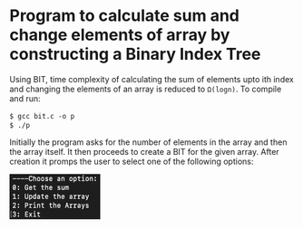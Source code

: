 # Program to calculate sum and change elements of array by constructing a Binary Index Tree
Using BIT, time complexity of calculating the sum of elements upto ith index and changing the elements of an array is reduced to `Ω(logn)`.
To compile and run:

    $ gcc bit.c -o p
    $ ./p
    
Initially the program asks for the number of elements in the array and then the array itself. It then proceeds to create a BIT for the given array.
After creation it promps the user to select one of the following options:

<img src="./img.png" height="80rem" width="160rem">
  
